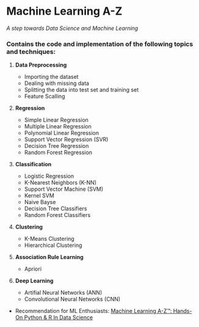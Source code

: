 # Machine Learning A-Z
*A step towards Data Science and Machine Learning*

### Contains the code and implementation of the following topics and techniques:

1. **Data Preprocessing**
	* Importing the dataset
	* Dealing with missing data
	* Splitting the data into test set and training set
	* Feature Scalling
2. **Regression**
	* Simple Linear Regression
	* Multiple Linear Regression
	* Polynomial Linear Regression
	* Support Vector Regression (SVR)
	* Decision Tree Regression
	* Random Forest Regression
	
3. **Classification**
	* Logistic Regression
	* K-Nearest Neighbors (K-NN)
	* Support Vector Machine (SVM)
	* Kernel SVM
	* Naive Bayse
	* Decision Tree Classifiers
	* Random Forest Classifiers
	
4. **Clustering**
	* K-Means Clustering
	* Hierarchical Clustering
	
5. **Association Rule Learning**
	* Apriori
	
6. **Deep Learning**
	* Artifial Neural Networks (ANN)
	* Convolutional Neural Networks (CNN)

* Recommendation for ML Enthusiasts: [Machine Learning A-Z™: Hands-On Python & R In Data Science](https://www.udemy.com/machinelearning/)

